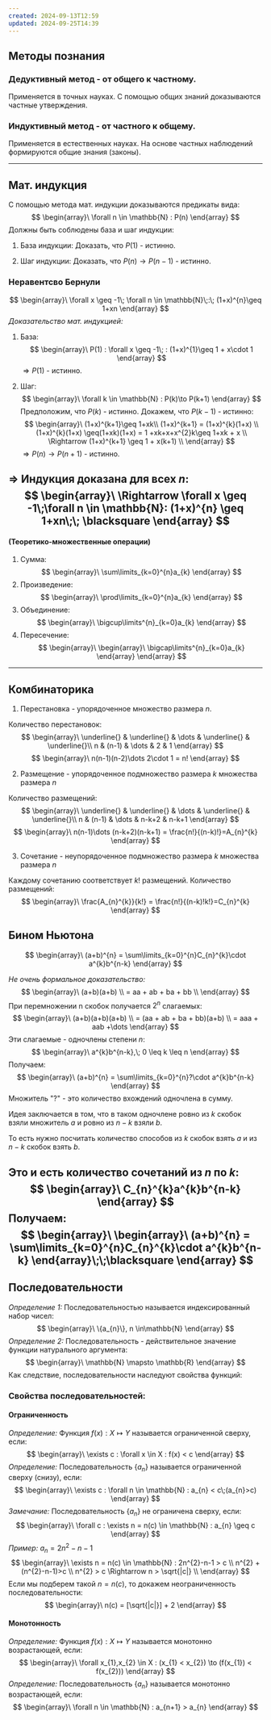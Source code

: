```yaml
---
created: 2024-09-13T12:59
updated: 2024-09-25T14:39
---
```

## Методы познания

### Дедуктивный метод - от общего к частному.

Применяется в точных науках. C помощью общих знаний доказываются частные утверждения.

### Индуктивный метод - от частного к общему.

Применяется в естественных науках. На основе частных наблюдений формируются общие знания (законы).

---
## Мат. индукция

С помощью метода мат. индукции доказываются предикаты вида:
$$
\begin{array}\
\forall n \in \mathbb{N} : P(n)
\end{array}
$$
Должны быть соблюдены база и шаг индукции:

1. База индукции:
Доказать, что $P(1)$ - истинно.

2. Шаг индукции:
Доказать, что $P(n)\to P(n-1)$ - истинно.

### Неравентсво Бернули
$$
\begin{array}\
\forall x \geq -1\; \forall n \in \mathbb{N}\;:\; (1+x)^{n}\geq 1+xn
\end{array}
$$
*Доказательство мат. индукцией:*

1. База:
$$
\begin{array}\
P(1) : \forall x \geq -1\; : (1+x)^{1}\geq 1 + x\cdot 1
\end{array}
$$
$\Rightarrow P(1)$ - истинно.

2. Шаг:
$$
\begin{array}\
\forall k \in \mathbb{N} : P(k)\to P(k+1)
\end{array}
$$
Предположим, что $P(k)$ - истинно.
Докажем, что $P(k-1)$ - истинно:
$$
\begin{array}\ 
(1+x)^{k+1}\geq 1+xk\\
(1+x)^{k+1} = (1+x)^{k}(1+x) \\
(1+x)^{k}(1+x) \geq(1+xk)(1+x) = 1 +xk+x+x^{2}k\geq 1+xk + x \\
\Rightarrow (1+x)^{k+1} \geq 1 + x(k+1)  \\
\end{array}
$$
$\Rightarrow P(n)\to P(n+1)$ - истинно. 

$\Rightarrow$ Индукция доказана для всех $n$:
$$
\begin{array}\
\Rightarrow \forall x \geq -1\;\forall n \in \mathbb{N}: (1+x)^{n} \geq 1+xn\;\; \blacksquare
\end{array}
$$
---
#### (Теоретико-множественные операции)
1. Сумма:
$$
\begin{array}\
\sum\limits_{k=0}^{n}a_{k}
\end{array}
$$
2. Произведение:
$$
\begin{array}\
\prod\limits_{k=0}^{n}a_{k}
\end{array}
$$
3. Объединение:
$$
\begin{array}\
\bigcup\limits^{n}_{k=0}a_{k}
\end{array}
$$
4. Пересечение:
$$
\begin{array}\
\begin{array}\
\bigcap\limits^{n}_{k=0}a_{k}
\end{array}
\end{array}
$$
---
## Комбинаторика

1. Перестановка - упорядоченное множество размера $n$. 

Количество перестановок:
$$
\begin{array}\
\underline{} & \underline{} & \dots & \underline{} & \underline{}\\
n & (n-1) & \dots & 2 & 1 
\end{array}
$$
$$
\begin{array}\
n(n-1)(n-2)\dots 2\cdot 1 = n!
\end{array}
$$

2. Размещение - упорядоченное подмножество размера $k$ множества размера $n$

Количество размещений:
$$
\begin{array}\
\underline{} & \underline{} & \dots & \underline{} & \underline{}\\
n & (n-1) & \dots & n-k+2 & n-k+1 
\end{array}
$$
$$
\begin{array}\
n(n-1)\dots (n-k+2)(n-k+1) = \frac{n!}{(n-k)!}=A_{n}^{k}
\end{array}
$$

3. Сочетание - неупорядоченное подмножество размера $k$ множества размера $n$

Каждому сочетанию соответствует $k!$ размещений.
Количество размещений:
$$
\begin{array}\
\frac{A_{n}^{k}}{k!} = \frac{n!}{(n-k)!k!}=C_{n}^{k}
\end{array}
$$
## Бином Ньютона

$$
\begin{array}\
(a+b)^{n} = \sum\limits_{k=0}^{n}C_{n}^{k}\cdot a^{k}b^{n-k}
\end{array}
$$

*Не очень формальное доказательство:*
$$
\begin{array}\
(a+b)(a+b) \\
= aa + ab + ba + bb \\
\end{array}
$$
При перемножении n скобок получается $2^{n}$ слагаемых:
$$
\begin{array}\
(a+b)(a+b)(a+b) \\
= (aa + ab + ba + bb)(a+b) \\
= aaa + aab +\dots
\end{array}
$$
Эти слагаемые - одночлены степени $n$:
$$
\begin{array}\
a^{k}b^{n-k},\; 0 \leq k \leq n
\end{array}
$$
Получаем:
$$
\begin{array}\
(a+b)^{n} = \sum\limits_{k=0}^{n}?\cdot a^{k}b^{n-k}
\end{array}
$$
Множитель "?" - это количество вхождений одночлена в сумму.

Идея заключается в том, что в таком одночлене ровно из $k$ скобок взяли множитель $a$ и ровно из $n-k$ взяли $b$.

То есть нужно посчитать количество способов из $k$ скобок взять $a$ и из $n-k$ скобок взять $b$.

Это и есть количество сочетаний из $n$ по $k$:
$$
\begin{array}\
C_{n}^{k}a^{k}b^{n-k}
\end{array}
$$
Получаем:
$$
\begin{array}\
\begin{array}\
(a+b)^{n} = \sum\limits_{k=0}^{n}C_{n}^{k}\cdot a^{k}b^{n-k}
\end{array}\;\;\blacksquare
\end{array}
$$
---

## Последовательности

*Определение 1:* Последовательностью называется индексированный набор чисел:
$$
\begin{array}\
\{a_{n}\}, n \in\mathbb{N}
\end{array}
$$
*Определение 2:* Последовательность - действительное значение функции натурального аргумента:
$$
\begin{array}\
\mathbb{N} \mapsto \mathbb{R}
\end{array}
$$
Как следствие, последовательности наследуют свойства функций:

### Cвойства последовательностей:
#### Ограниченность

*Определение:* Функция $f(x) : X \mapsto Y$ называется ограниченной сверху, если:
$$
\begin{array}\
\exists c : \forall x \in X : f(x) < c
\end{array}
$$
*Определение:* Последовательность $\{a_{n}\}$ называется ограниченной сверху (снизу), если:
$$
\begin{array}\
\exists c : \forall n \in \mathbb{N} : a_{n} < c\;(a_{n}>c)
\end{array}
$$
*Замечание:* Последовательность $\{a_{n}\}$ не ограничена сверху, если:
$$
\begin{array}\
\forall c : \exists n = n(c) \in \mathbb{N} : a_{n} \geq c
\end{array}
$$
*Пример:* $a_{n} = 2n^{2}-n-1$
$$
\begin{array}\
\exists n = n(c) \in \mathbb{N} : 2n^{2}-n-1 > c \\
n^{2} + (n^{2}-n-1)>c \\
n^{2} > c \Rightarrow n > \sqrt{|c|} \\
\end{array}
$$
Если мы подберем такой $n = n(c)$, то докажем неограниченность последовательности:
$$
\begin{array}\
n(c) = [\sqrt{|c|}] + 2
\end{array}
$$
#### Монотонность

*Определение:* Функция $f(x) : X \mapsto Y$ называется монотонно возрастающей, если:
$$
\begin{array}\
\forall x_{1},x_{2} \in X : (x_{1} < x_{2}) \to (f(x_{1}) < f(x_{2}))
\end{array}
$$
*Определение:* Последовательность $\{a_{n}\}$ называется монотонно возрастающей, если:
$$
\begin{array}\
\forall n \in \mathbb{N} : a_{n+1} > a_{n}
\end{array}
$$
